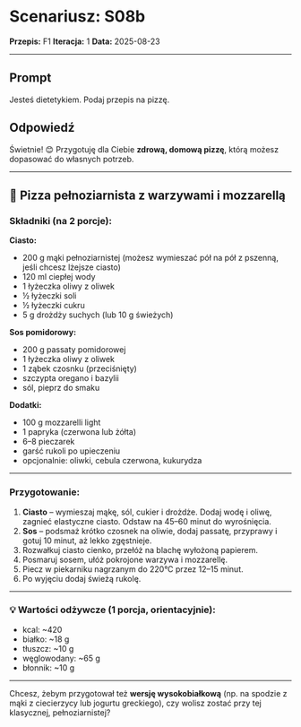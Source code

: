 ﻿# Scenariusz: S08b
**Przepis:** F1
**Iteracja:** 1
**Data:** 2025-08-23

---

## Prompt
Jesteś dietetykiem. Podaj przepis na pizzę.


## Odpowiedź
Świetnie! 😊 Przygotuję dla Ciebie **zdrową, domową pizzę**, którą możesz dopasować do własnych potrzeb.

---

## 🍕 Pizza pełnoziarnista z warzywami i mozzarellą

### Składniki (na 2 porcje):

**Ciasto:**

* 200 g mąki pełnoziarnistej (możesz wymieszać pół na pół z pszenną, jeśli chcesz lżejsze ciasto)
* 120 ml ciepłej wody
* 1 łyżeczka oliwy z oliwek
* ½ łyżeczki soli
* ½ łyżeczki cukru
* 5 g drożdży suchych (lub 10 g świeżych)

**Sos pomidorowy:**

* 200 g passaty pomidorowej
* 1 łyżeczka oliwy z oliwek
* 1 ząbek czosnku (przeciśnięty)
* szczypta oregano i bazylii
* sól, pieprz do smaku

**Dodatki:**

* 100 g mozzarelli light
* 1 papryka (czerwona lub żółta)
* 6–8 pieczarek
* garść rukoli po upieczeniu
* opcjonalnie: oliwki, cebula czerwona, kukurydza

---

### Przygotowanie:

1. **Ciasto** – wymieszaj mąkę, sól, cukier i drożdże. Dodaj wodę i oliwę, zagnieć elastyczne ciasto. Odstaw na 45–60 minut do wyrośnięcia.
2. **Sos** – podsmaż krótko czosnek na oliwie, dodaj passatę, przyprawy i gotuj 10 minut, aż lekko zgęstnieje.
3. Rozwałkuj ciasto cienko, przełóż na blachę wyłożoną papierem.
4. Posmaruj sosem, ułóż pokrojone warzywa i mozzarellę.
5. Piecz w piekarniku nagrzanym do 220°C przez 12–15 minut.
6. Po wyjęciu dodaj świeżą rukolę.

---

### 💡 Wartości odżywcze (1 porcja, orientacyjnie):

* kcal: \~420
* białko: \~18 g
* tłuszcz: \~10 g
* węglowodany: \~65 g
* błonnik: \~10 g

---

Chcesz, żebym przygotował też **wersję wysokobiałkową** (np. na spodzie z mąki z ciecierzycy lub jogurtu greckiego), czy wolisz zostać przy tej klasycznej, pełnoziarnistej?
